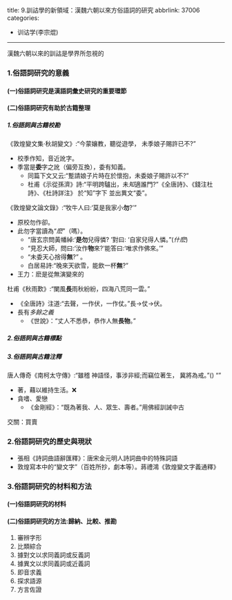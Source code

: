 title: 9.訓詁學的新領域：漢魏六朝以來方俗語詞的研究
abbrlink: 37006
categories:
  - 训诂学(李宗焜)
---
漢魏六朝以來的訓詁是學界所忽視的

### 1.俗語詞研究的意義

#### (一)俗語詞研究是漢語詞彙史研究的重要環節

#### (二)俗語詞研究有助於古籍整理

##### 1.俗語詞與古籍校勘

《敦煌變文集·秋胡變文》:“今蒙孃教，聽從遊學， 未季娘子賜許已不?”

- 校季作知，音近訛字。
- 季當是**委**字之訛（偏旁互換），委有知義。
	-  同篇下文又云:“蹔請娘子片時在於懷抱，未委娘子賜許以不?” 
	- 杜甫《示從孫濟》詩:“平明跨驢出，未*知*適誰門?”《全唐詩》、《錢注杜詩》、《杜詩詳注》 於“知”字下 並出異文“委”。

《敦煌變文論文錄》:“牧牛人曰:‘莫是我家小**勿**?’”

- 原校勿作卻。
- 此勿字當讀為“*麽*”（嗎）。
	- “唐玄宗問黃幡綽:‘**是勿**兒得憐? ’對曰: ‘自家兒得人憐。”(*什麽*)
	- “見忍大師，問曰:‘汝作**物**來?’能答曰:‘唯求作佛來。’”
	- “未委天心捨得**無**?” 。
	- 白居易詩:“晚來天欲雪，能飲一杯**無**?”
- 王力：麽是從無演變來的

杜甫《秋雨歎》:“闌風**長**雨秋紛紛，四海八荒同一雲。”

- 《全唐詩》注道:“去聲，一作伏，一作仗。”長→仗→伏。
- 長有*多餘之義*
	- 《世說》：“丈人不悉恭，恭作人無**長物**。”

##### 2.俗語詞與古籍標點

##### 3.俗語詞與古籍注釋

唐人傳奇《南柯太守傳》:“雖稽 神語怪，事涉非經;而竊位著生， 冀將為戒。”() “”

- 著，藉以維持生活。❌
- 貪嗜、愛戀
	- 《金剛經》：“既為著我、人、眾生、壽者。”用佛經訓誡中古

交關：買賣

### 2.俗語詞研究的歷史與現狀

- 張相《詩詞曲語辭匯釋》：唐宋金元明人詩詞曲中的特殊詞語
- 敦煌寫本中的“變文字”（百姓所抄，劇本等）。蔣禮鴻《敦煌變文字義通釋》

### 3.俗語詞研究的材料和方法

#### (一)俗語詞研究的材料

#### (二)俗語詞研究的方法:歸納、比較、推勘

1. 審辨字形
2. 比類綜合
3. 據對文以求同義詞或反義詞
4. 據異文以求同義詞或近義詞
5. 即音求義
6. 探求語源
7. 方言佐證